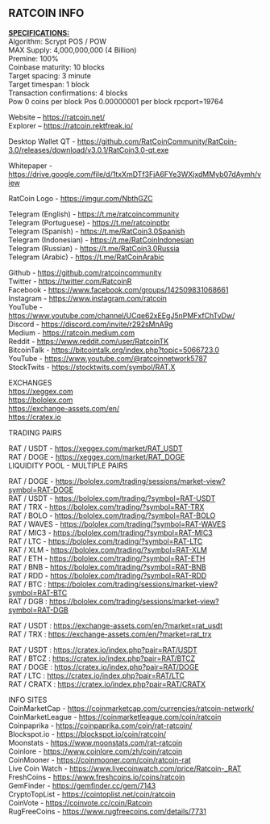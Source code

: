 RATCOIN INFO
--------------------------------------------------------------------------------------------------------------
<b><u>SPECIFICATIONS:</u></b><br>
Algorithm: Scrypt POS / POW<br>
MAX Supply: 4,000,000,000 (4 Billion)<br>
Premine: 100% <br>
Coinbase maturity: 10 blocks<br>
Target spacing: 3 minute<br>
Target timespan: 1 block<br>
Transaction confirmations: 4 blocks<br>
Pow 0 coins per block
Pos 0.00000001 per block
rpcport=19764<br>

Website – https://ratcoin.net/<br>
Explorer – https://ratcoin.rektfreak.io/<br>

Desktop Wallet QT - https://github.com/RatCoinCommunity/RatCoin-3.0/releases/download/v3.0.1/RatCoin3.0-qt.exe<br>

Whitepaper - https://drive.google.com/file/d/1txXmDTf3FjA6FYe3WXjxdMMyb07dAymh/view

RatCoin Logo - https://imgur.com/NbthGZC 

Telegram (English) - https://t.me/ratcoincommunity<br>
Telegram (Portuguese) - https://t.me/ratcoinptbr<br>
Telegram (Spanish) - https://t.me/RatCoin3.0Spanish<br>
Telegram (Indonesian) - https://t.me/RatCoinIndonesian<br>
Telegram (Russian) - https://t.me/RatCoin3.0Russia<br>
Telegram (Arabic) - https://t.me/RatCoinArabic

Github - https://github.com/ratcoincommunity<br>
Twitter - https://twitter.com/RatcoinR<br>
Facebook - https://www.facebook.com/groups/142509831068661<br>
Instagram - https://www.instagram.com/ratcoin <br>
YouTube - https://www.youtube.com/channel/UCqe62xEEgJ5nPMFxfChTvDw/<br>
Discord - https://discord.com/invite/r292sMnA9g<br>
Medium - https://ratcoin.medium.com<br>
Reddit - https://www.reddit.com/user/RatcoinTK<br>
BitcoinTalk - https://bitcointalk.org/index.php?topic=5066723.0<br>
YouTube - https://www.youtube.com/@ratcoinnetwork5787<br>
StockTwits - https://stocktwits.com/symbol/RAT.X<br>

EXCHANGES<br>
https://xeggex.com<br>
https://bololex.com<br>
https://exchange-assets.com/en/<br>
https://cratex.io<br>


TRADING PAIRS<br>

RAT / USDT - https://xeggex.com/market/RAT_USDT<br>
RAT / DOGE - https://xeggex.com/market/RAT_DOGE<br>
LIQUIDITY POOL - MULTIPLE PAIRS<br>

RAT / DOGE - https://bololex.com/trading/sessions/market-view?symbol=RAT-DOGE<br>
RAT / USDT - https://bololex.com/trading/?symbol=RAT-USDT<br>
RAT / TRX - https://bololex.com/trading/?symbol=RAT-TRX<br>
RAT / BOLO - https://bololex.com/trading/?symbol=RAT-BOLO<br>
RAT / WAVES - https://bololex.com/trading/?symbol=RAT-WAVES<br>
RAT / MIC3 - https://bololex.com/trading/?symbol=RAT-MIC3<br>
RAT / LTC - https://bololex.com/trading/?symbol=RAT-LTC<br>
RAT / XLM - https://bololex.com/trading/?symbol=RAT-XLM<br>
RAT / ETH - https://bololex.com/trading/?symbol=RAT-ETH<br>
RAT / BNB - https://bololex.com/trading/?symbol=RAT-BNB<br>
RAT / RDD - https://bololex.com/trading/?symbol=RAT-RDD<br>
RAT / BTC : https://bololex.com/trading/sessions/market-view?symbol=RAT-BTC<br>
RAT / DGB : https://bololex.com/trading/sessions/market-view?symbol=RAT-DGB<br>

RAT / USDT : https://exchange-assets.com/en/?market=rat_usdt<br>
RAT / TRX : https://exchange-assets.com/en/?market=rat_trx

RAT / USDT : https://cratex.io/index.php?pair=RAT/USDT<br>
RAT / BTCZ : https://cratex.io/index.php?pair=RAT/BTCZ<br>
RAT / DOGE : https://cratex.io/index.php?pair=RAT/DOGE<br>
RAT / LTC : https://cratex.io/index.php?pair=RAT/LTC<br>
RAT / CRATX : https://cratex.io/index.php?pair=RAT/CRATX<br>

INFO SITES<br>
CoinMarketCap - https://coinmarketcap.com/currencies/ratcoin-network/<br>
CoinMarketLeague - https://coinmarketleague.com/coin/ratcoin<br>
Coinpaprika - https://coinpaprika.com/coin/rat-ratcoin/<br>
Blockspot.io - https://blockspot.io/coin/ratcoin/<br>
Moonstats - https://www.moonstats.com/rat-ratcoin<br>
Coinlore - https://www.coinlore.com/zh/coin/ratcoin<br>
CoinMooner - https://coinmooner.com/coin/ratcoin-rat<br>
Live Coin Watch - https://www.livecoinwatch.com/price/Ratcoin-_RAT<br>
FreshCoins - https://www.freshcoins.io/coins/ratcoin<br>
GemFinder - https://gemfinder.cc/gem/7143<br>
CryptoTopList - https://cointoplist.net/coin/ratcoin<br>
CoinVote - https://coinvote.cc/coin/Ratcoin<br>
RugFreeCoins - https://www.rugfreecoins.com/details/7731<br>














